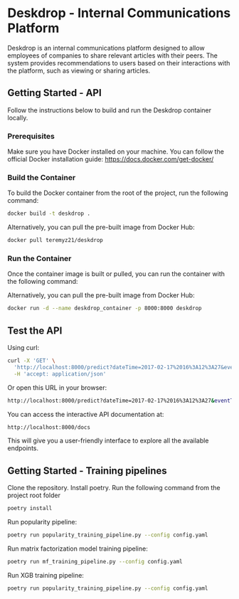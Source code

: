 # Deskdrop - Internal Communications Platform

Deskdrop is an internal communications platform designed to allow employees of companies to share relevant articles with their peers. The system provides recommendations to users based on their interactions with the platform, such as viewing or sharing articles.

## Getting Started - API

Follow the instructions below to build and run the Deskdrop container locally.

### Prerequisites

Make sure you have Docker installed on your machine. You can follow the official Docker installation guide: https://docs.docker.com/get-docker/

### Build the Container

To build the Docker container from the root of the project, run the following command:

```bash
docker build -t deskdrop .
```

Alternatively, you can pull the pre-built image from Docker Hub:
```bash
docker pull teremyz21/deskdrop
```
### Run the Container
Once the container image is built or pulled, you can run the container with the following command:

Alternatively, you can pull the pre-built image from Docker Hub:
```bash
docker run -d --name deskdrop_container -p 8000:8000 deskdrop
```
## Test the API
Using curl:
```bash
curl -X 'GET' \
  'http://localhost:8000/predict?dateTime=2017-02-17%2016%3A12%3A27&eventType=VIEW&contentId=-5781461435447152359&personId=-9223121837663643404&userRegion=SP&userCountry=BR&lastContentId=-6728844082024523776&lastEventType=VIEW&top_n=10' \
  -H 'accept: application/json'
```
Or open this URL in your browser:
```bash
http://localhost:8000/predict?dateTime=2017-02-17%2016%3A12%3A27&eventType=VIEW&contentId=-5781461435447152359&personId=-9223121837663643404&userRegion=SP&userCountry=BR&lastContentId=-6728844082024523776&lastEventType=VIEW&top_n=10

```

You can access the interactive API documentation at:
```bash
http://localhost:8000/docs
```
This will give you a user-friendly interface to explore all the available endpoints.


## Getting Started - Training pipelines

Clone the repository. Install poetry. Run the following command from the project root folder
```bash
poetry install
```
Run popularity pipeline:
```bash
poetry run popularity_training_pipeline.py --config config.yaml
```
Run matrix factorization model training pipeline:
```bash
poetry run mf_training_pipeline.py --config config.yaml
```
Run XGB training pipeline:
```bash
poetry run popularity_training_pipeline.py --config config.yaml
```
